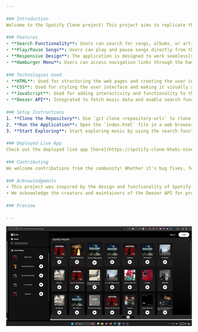 ```yaml
---

### Introduction
Welcome to the Spotify Clone project! This project aims to replicate the functionality and user experience of the popular music streaming platform, Spotify. By leveraging technologies like HTML, CSS, and JavaScript, along with integrating with the Deezer API, we've created a platform where users can browse, search, and play music seamlessly.

### Features
- **Search Functionality**: Users can search for songs, albums, or artists and get results fetched from the Deezer API.<br><br>
- **Play/Pause Songs**: Users can play and pause songs directly from the search results or the playbar.<br><br>
- **Responsive Design**: The application is designed to work seamlessly across different devices and screen sizes.<br><br>
- **Hamburger Menu**: Users can access navigation links through the hamburger menu icon, allowing for easy navigation.

### Technologies Used
- **HTML**: Used for structuring the web pages and creating the user interface.<br><br>
- **CSS**: Used for styling the user interface and making it visually appealing.<br><br>
- **JavaScript**: Used for adding interactivity and functionality to the application.<br><br>
- **Deezer API**: Integrated to fetch music data and enable search functionality.

### Setup Instructions
1. **Clone the Repository**: Use `git clone <repository-url>` to clone the project to your local machine.<br><br>
2. **Run the Application**: Open the `index.html` file in a web browser to run the application locally.<br><br>
3. **Start Exploring**: Start exploring music by using the search functionality, play/pause songs, and enjoy the Spotify-like experience!

### Deployed Live App
Check out the deployed live app [here](https://spotify-clone-khaki-nine.vercel.app/).

### Contributing
We welcome contributions from the community! Whether it's bug fixes, feature enhancements, or documentation improvements, feel free to submit a pull request. Please make sure to follow the project's coding standards and guidelines.

### Acknowledgments
- This project was inspired by the design and functionality of Spotify.<br><br>
- We acknowledge the creators and maintainers of the Deezer API for providing the data necessary to power our application.

### Preview

---
```


<img  src="assets/preview.png" >
